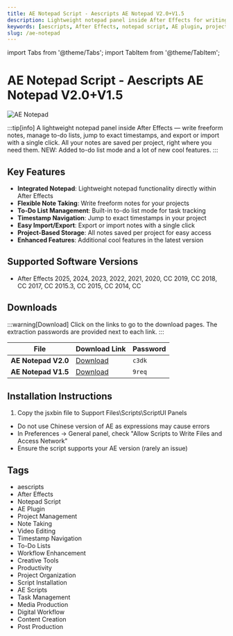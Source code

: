 ```yaml
---
title: AE Notepad Script - Aescripts AE Notepad V2.0+V1.5
description: Lightweight notepad panel inside After Effects for writing notes, managing to-do lists, jumping to timestamps, and exporting/importing with a single click.
keywords: [aescripts, After Effects, notepad script, AE plugin, project management, note taking, video editing]
slug: /ae-notepad
---
```

import Tabs from '@theme/Tabs';
import TabItem from '@theme/TabItem';

<!--Last updated: Sep 17 2025-->

# AE Notepad Script - Aescripts AE Notepad V2.0+V1.5

![AE Notepad](https://www.gfxcamp.com/wp-content/uploads/2025/04/AE-Notepad.jpg)

:::tip[info]
A lightweight notepad panel inside After Effects — write freeform notes, manage to-do lists, jump to exact timestamps, and export or import with a single click. All your notes are saved per project, right where you need them. NEW: Added to-do list mode and a lot of new cool features.
:::

## Key Features

- **Integrated Notepad**: Lightweight notepad functionality directly within After Effects
- **Flexible Note Taking**: Write freeform notes for your projects
- **To-Do List Management**: Built-in to-do list mode for task tracking
- **Timestamp Navigation**: Jump to exact timestamps in your project
- **Easy Import/Export**: Export or import notes with a single click
- **Project-Based Storage**: All notes saved per project for easy access
- **Enhanced Features**: Additional cool features in the latest version

## Supported Software Versions

- After Effects 2025, 2024, 2023, 2022, 2021, 2020, CC 2019, CC 2018, CC 2017, CC 2015.3, CC 2015, CC 2014, CC

## Downloads

:::warning[Download]
Click on the links to go to the download pages. The extraction passwords are provided next to each link.
:::

| File | Download Link | Password |
| ---- | ------------- | -------- |
| **AE Notepad V2.0** | [Download](https://pan.baidu.com/s/1GLwOJ7OGEFZm07IqxcIWiw?pwd=c3dk) | `c3dk` |
| **AE Notepad V1.5** | [Download](https://pan.baidu.com/s/13VmgKR5czo7-7l1n0N6oeQ?pwd=9req) | `9req` |

## Installation Instructions

<Tabs>
  <TabItem value="installation" label="Installation Steps" default>
    <ol>
      <li>Copy the jsxbin file to Support Files\Scripts\ScriptUI Panels</li>
    </ol>
  </TabItem>
  <TabItem value="troubleshooting" label="Troubleshooting">
    <ul>
      <li>Do not use Chinese version of AE as expressions may cause errors</li>
      <li>In Preferences → General panel, check "Allow Scripts to Write Files and Access Network"</li>
      <li>Ensure the script supports your AE version (rarely an issue)</li>
    </ul>
  </TabItem>
</Tabs>

## Tags

- aescripts
- After Effects
- Notepad Script
- AE Plugin
- Project Management
- Note Taking
- Video Editing
- Timestamp Navigation
- To-Do Lists
- Workflow Enhancement
- Creative Tools
- Productivity
- Project Organization
- Script Installation
- AE Scripts
- Task Management
- Media Production
- Digital Workflow
- Content Creation
- Post Production
